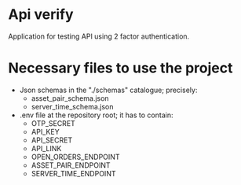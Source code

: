 # Api verify
Application for testing API using 2 factor authentication.
# Necessary files to use the project
* Json schemas in the "./schemas" catalogue; precisely:
    * asset_pair_schema.json
    * server_time_schema.json
* .env file at the repository root; it has to contain:
    * OTP_SECRET
    * API_KEY
    * API_SECRET
    * API_LINK
    * OPEN_ORDERS_ENDPOINT
    * ASSET_PAIR_ENDPOINT
    * SERVER_TIME_ENDPOINT
